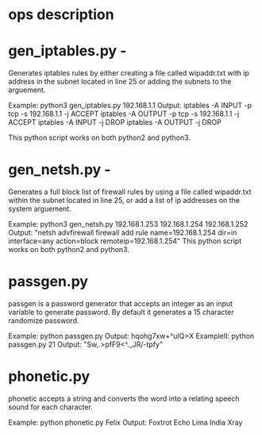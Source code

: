 # ops description

# gen_iptables.py -
Generates iptables rules by either creating a file called wipaddr.txt with ip address in the subnet located in line 25 or adding the subnets to the arguement.

Example: python3 gen_iptables.py 192.168.1.1
Output: 
iptables -A INPUT -p tcp -s 192.168.1.1 -j ACCEPT
iptables -A OUTPUT -p tcp -s 192.168.1.1 -j ACCEPT
iptables -A INPUT -j DROP
iptables -A OUTPUT -j DROP

This python script works on both python2 and python3.

# gen_netsh.py -
Generates a full block list of firewall rules by using a file called wipaddr.txt within the subnet located in line 25, or add a list of ip addresses on the system arguement.

Example: python3 gen_netsh.py 192.168.1.253 192.168.1.254 192.168.1.252
Output: "netsh advfirewall firewall add rule name=192.168.1.254 dir=in interface=any action=block remoteip=192.168.1.254"
This python script works on both python2 and python3.

# passgen.py
passgen is a password generator that accepts an integer as an input variable to generate password. By default it generates a 15 character randomize password.

Example: python passgen.py
Output: hqohg7xw+^ulQ>X
ExampleII: python passgen.py 21
Output: "Sw,.>pfF9<^._JR/-tpfy"

# phonetic.py
phonetic accepts a string and converts the word into a relating speech sound for each character.

Example: python phonetic.py Felix
Output: Foxtrot Echo Lima India Xray
